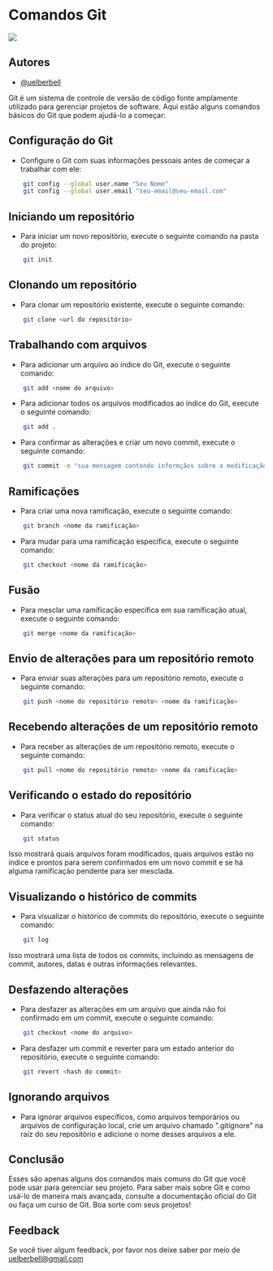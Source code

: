 
# Comandos Git
![](https://media2.giphy.com/media/3ohzdYt5HYinIx13ji/giphy.gif?cid=ecf05e47ayaichje3sqomwvgsszvoe2y23gkaddcddnrib73&ep=v1_gifs_search&rid=giphy.gif&ct=g)


## Autores

- [@uelberbell](https://www.github.com/uelberbell)

Git é um sistema de controle de versão de código fonte amplamente utilizado para gerenciar projetos de software. Aqui estão alguns comandos básicos do Git que podem ajudá-lo a começar:


## Configuração do Git
- Configure o Git com suas informações pessoais antes de começar a trabalhar com ele:
```bash
    git config --global user.name "Seu Nome"
    git config --global user.email "seu-email@seu-email.com"
```


## Iniciando um repositório
- Para iniciar um novo repositório, execute o seguinte comando na pasta do projeto:
```bash
    git init
```


## Clonando um repositório
- Para clonar um repositório existente, execute o seguinte comando:
```bash
    git clone <url do repositório>
```


## Trabalhando com arquivos
- Para adicionar um arquivo ao índice do Git, execute o seguinte comando:
```bash
    git add <nome do arquivo>
```
- Para adicionar todos os arquivos modificados ao índice do Git, execute o seguinte comando:
```bash
    git add .
```
- Para confirmar as alterações e criar um novo commit, execute o seguinte comando:
```bash
    git commit -m "sua mensagem contendo informçãos sobre a modificação realizada"
```


## Ramificações
- Para criar uma nova ramificação, execute o seguinte comando:
```bash
    git branch <nome da ramificação>
```
- Para mudar para uma ramificação específica, execute o seguinte comando:
```bash
    git checkout <nome da ramificação>
```


## Fusão
- Para mesclar uma ramificação específica em sua ramificação atual, execute o seguinte comando:
```bash
    git merge <nome da ramificação>
```


## Envio de alterações para um repositório remoto
- Para enviar suas alterações para um repositório remoto, execute o seguinte comando:
```bash
    git push <nome do repositório remoto> <nome da ramificação>
```


## Recebendo alterações de um repositório remoto
- Para receber as alterações de um repositório remoto, execute o seguinte comando:
```bash
    git pull <nome do repositório remoto> <nome da ramificação>
```


## Verificando o estado do repositório
- Para verificar o status atual do seu repositório, execute o seguinte comando:
```bash
    git status
```
Isso mostrará quais arquivos foram modificados, quais arquivos estão no índice e prontos para serem confirmados em um novo commit e se há alguma ramificação pendente para ser mesclada.


## Visualizando o histórico de commits
- Para visualizar o histórico de commits do repositório, execute o seguinte comando:
```bash
    git log
```
Isso mostrará uma lista de todos os commits, incluindo as mensagens de commit, autores, datas e outras informações relevantes.

## Desfazendo alterações
- Para desfazer as alterações em um arquivo que ainda não foi confirmado em um commit, execute o seguinte comando:
```bash
    git checkout <nome do arquivo>
```
- Para desfazer um commit e reverter para um estado anterior do repositório, execute o seguinte comando:
```bash
    git revert <hash do commit>
```

## Ignorando arquivos
 - Para ignorar arquivos específicos, como arquivos temporários ou arquivos de configuração local, crie um arquivo chamado ".gitignore" na raiz do seu repositório e adicione o nome desses arquivos a ele.

## Conclusão
Esses são apenas alguns dos comandos mais comuns do Git que você pode usar para gerenciar seu projeto. Para saber mais sobre Git e como usá-lo de maneira mais avançada, consulte a documentação oficial do Git ou faça um curso de Git. Boa sorte com seus projetos!
## Feedback

Se você tiver algum feedback, por favor nos deixe saber por meio de uelberbell@gmail.com

